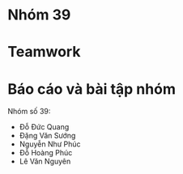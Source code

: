 # Nhóm 39
# Teamwork
# Báo cáo và bài tập nhóm

Nhóm số 39:
- Đỗ Đức Quang
- Đặng Văn Sướng
- Nguyễn Như Phúc
- Đỗ Hoàng Phúc
- Lê Văn Nguyên
